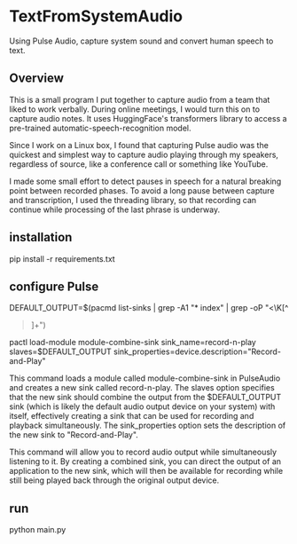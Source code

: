 # TextFromSystemAudio
Using Pulse Audio, capture system sound and convert human speech to text.

## Overview
This is a small program I put together to capture audio from a team that liked to work verbally.
During online meetings, I would turn this on to capture audio notes. It uses HuggingFace's transformers
library to access a pre-trained automatic-speech-recognition model. 

Since I work on a Linux box, I found that capturing Pulse audio was the quickest and simplest way to capture 
audio playing through my speakers, regardless of source, like a conference call or something like YouTube.

I made some small effort to detect pauses in speech for a natural breaking point between recorded phases. 
To avoid a long pause between capture and transcription, I used the threading library, so that recording can 
continue while processing of the last phrase is underway.

## installation
pip install -r requirements.txt

## configure Pulse

  DEFAULT_OUTPUT=$(pacmd list-sinks | grep -A1 "* index" | grep -oP "<\K[^ 
  >]+")

  pactl load-module module-combine-sink sink_name=record-n-play slaves=$DEFAULT_OUTPUT sink_properties=device.description="Record-and-Play"

This command loads a module called module-combine-sink in PulseAudio and creates a new sink called record-n-play. The slaves option specifies that the new sink should combine the output from the $DEFAULT_OUTPUT sink (which is likely the default audio output device on your system) with itself, effectively creating a sink that can be used for recording and playback simultaneously. The sink_properties option sets the description of the new sink to "Record-and-Play".

This command will allow you to record audio output while simultaneously listening to it. By creating a combined sink, you can direct the output of an application to the new sink, which will then be available for recording while still being played back through the original output device.

## run
python main.py
